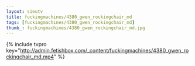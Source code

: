 ```yaml
--- 
layout: sieutv
title: fuckingmachines/4380_gwen_rockingchair_md
tags: [fuckingmachines/4380_gwen_rockingchair_md]
thumb_: fuckingmachines/4380_gwen_rockingchair_md.jpg
---
```

{% include tvpro key="http://admin.fetishbox.com/_content/fuckingmachines/4380_gwen_rockingchair_md.mp4" %} 
